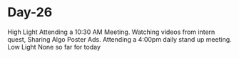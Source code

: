 # Day-26
High Light  Attending a 10:30 AM Meeting. Watching videos from intern quest, Sharing Algo Poster Ads. Attending a 4:00pm daily stand up meeting.  Low Light  None so far for today
